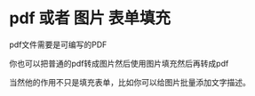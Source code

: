 # pdf 或者 图片 表单填充

pdf文件需要是可编写的PDF
 
你也可以把普通的pdf转成图片然后使用图片填充然后再转成pdf

当然他的作用不只是填充表单，比如你可以给图片批量添加文字描述。
